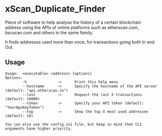 # xScan_Duplicate_Finder

Piece of software to help analyse the history of a certain blockchain address using the APIs of online platforms such as etherscan.com, bscscan.com and others in the same family.

It finds addresses used more than once, for transactions going both In and Out. 

## Usage
```
Usage:  <executable> <address> [options]
Options:
        -h              ->      Print this help menu
        --hostname      ->      Specify the hostname of the API server (default: "api.etherscan.io")
        --last          ->      Request the last X transactions (default: 10000)
        --token         ->      Specify your API token (default: "YourApiKeyToken")
        --top           ->      Show the top X most used addresses (default: 10)

You can also use the config.ini file, but keep in mind that CLI arguments have higher priority.
```
